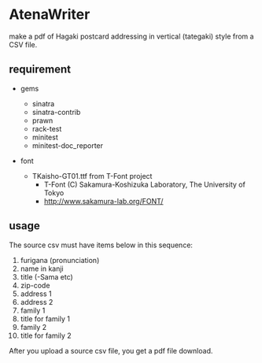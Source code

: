 # AtenaWriter

make a pdf of Hagaki postcard addressing in vertical (tategaki) style from a CSV file.

## requirement

* gems
  - sinatra
  - sinatra-contrib
  - prawn
  - rack-test
  - minitest
  - minitest-doc_reporter

* font
  - TKaisho-GT01.ttf from T-Font project
    + T-Font (C) Sakamura-Koshizuka Laboratory, The University of Tokyo
    + http://www.sakamura-lab.org/FONT/

## usage

The source csv must have items below in this sequence:

1. furigana (pronunciation)
2. name in kanji
3. title (-Sama etc)
4. zip-code
5. address 1
6. address 2
7. family 1
8. title for family 1
9. family 2
10. title for family 2

After you upload a source csv file, you get a pdf file download.
